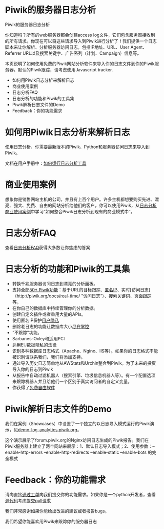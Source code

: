 Piwik的服务器日志分析
====
Piwik的服务器日志分析

你知道吗？所有的web服务器都会创建access log文件，它们包含服务器接收到的所有请求。你现在可以将这些请求导入到Piwik进行分析了！我们提供一个日志脚本来让你解析、分析服务器访问日志，包括IP地址、URL、User Agent、Referrer URL以及搜索关键字、广告系列（计划、Campaign）信息等。

本页说明了如何使用免费的Piwik网站分析软件来导入你的日志文件到你的Piwik服务器。默认的Piwik跟踪，请考虑使用Javascript tracker.

* 如何用Piwik日志分析来解析日志
* 商业使用案例
* 日志分析FAQ
* 日志分析的功能和Piwik的工具集
* Piwik解析日志文件的Demo
* Feedback：你的功能需求

如何用Piwik日志分析来解析日志
====
使用日志分析，你需要最新版本的Piwik、Python和服务器访问日志来导入到Piwik。

文档在用户手册中：[如何运行日志分析工具](http://piwik.org/log-analytics/how-to/ "如何运行日志分析工具")

商业使用案例
====
想象你是销售网站主机的公司，并且有上百个用户。许多主机都想要购买先进、漂亮、强大、免费、自由的网站分析给他们的客户。你可以使用Piwik，从[日志分析商业使用案例](http://piwik.org/log-analytics/web-hosting-use-case/ "日志分析商业使用案例")中学习“如何整合Piwik日志分析到现有的商业模式中”。

日志分析FAQ
====
查看[日志分析FAQ](http://piwik.org/log-analytics/faq/ "日志分析FAQ")获得大多数让你焦虑的答案

日志分析的功能和Piwik的工具集
====
* 转换千兆服务器访问日志到漂亮的分析面板。
* 支持全部[50+ Piwik功能](http://piwik.org/features/ "50+ Piwik功能")：基于URL的目标跟踪、[匿名IP](http://piwik.org/privacy/ "匿名IP")、实时[访问日志]（http://piwik.org/docs/real-time/ "访问日志"）、搜索关键词、页面跟踪等。
* 在你自己的数据库中持续管理你的分析数据。
* 创建自定义插件或者重用大量的APIs。
* 使用匿名IP保护[用户隐私](http://piwik.org/privacy/ "用户隐私")
* 删除老日志的功能让数据库大小[尽在掌控](http://piwik.org/docs/managing-your-databases-size/ "尽在掌控")
* “不跟踪”功能。
* Sarbanes-Oxley和适用PCI
* 适用EU数据隐私的法律
* 识别多种数据库日志格式（Apache、Nginx、IIS等）。如果你的日志格式不能被识别请联系我们，我们将添加支持。
* 通过导入历史日志简单地从AWStats和Urchin整合到Piwik。为了未来的投资导入你的日志到Piwik
* 从报告中自动过滤机器人（搜索引擎、垃圾信息机器人等）。有一个配置选项来跟踪机器人并且给他们一个区别于真实访问者的自定义变量。
* 你获得了[免费自由软件](http://piwik.org/free-software/ "免费自由软件")

Piwik解析日志文件的Demo
====
我们在案例（Showcases）中设置了一个独立的以日志导入模式运行的Piwik演示，见[demo-log-analytics.piwik.org](http://demo-log-analytics.piwik.org/ "demo-log-analytics.piwik.org")。

这个演示展示了forum.piwik.org的Nginx访问日志生成的Piwik报告。我们在Piwik服务器上建立了两个网站来展示：1、默认日志导入模式；2、使用参数：–enable-http-errors –enable-http-redirects –enable-static –enable-bots 的完全模式

Feedback：你的功能需求
====
请向直接[通过工单](http://dev.piwik.org/trac/ticket/3163 "通过工单")向我们提交你的功能需求。如果你是一个python开发者，查看[源代码](https://github.com/piwik/piwik/blob/master/misc/log-analytics/import_logs.py "源代码")考虑[提交pull请求](http://piwik.org/participate/contributing-with-git/ "提交pull请求")

我们非常感谢如果你能给出改进的建议或者报告bugs。

我们希望你能喜欢用Piwik来跟踪你的服务器日志